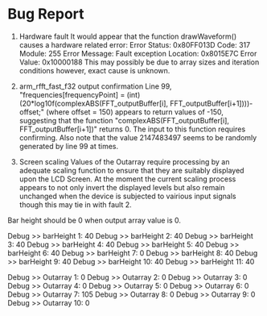 Bug Report
==========

1. Hardware fault
It would appear that the function drawWaveform() causes a hardware related error:
  Error Status: 0x80FF013D Code: 317 Module: 255
  Error Message: Fault exception
  Location: 0x8015E7C
  Error Value: 0x10000188
This may possibly be due to array sizes and iteration conditions however, exact cause is unknown.

2. arm_rfft_fast_f32 output confirmation
Line 99, "frequencies[frequencyPoint] = (int)(20*log10f(complexABS(FFT_outputBuffer[i], FFT_outputBuffer[i+1])))-offset;" (where offset = 150)
appears to return values of -150, suggesting that the function "complexABS(FFT_outputBuffer[i], FFT_outputBuffer[i+1])" returns 0. The input
to this function requires confirming. Also note that the value 2147483497 seems to be randomly generated by line 99 at times.

3. Screen scaling
Values of the Outarray require processing by an adequate scaling function to ensure that they are suitably displayed upon the LCD Screen.
At the moment the current scaling process appears to not only invert the displayed levels but also remain unchanged when the device is
subjected to vairious input signals though this may tie in with fault 2.

Bar height should be 0 when output array value is 0.

Debug >> barHeight 1: 40
Debug >> barHeight 2: 40
Debug >> barHeight 3: 40
Debug >> barHeight 4: 40
Debug >> barHeight 5: 40
Debug >> barHeight 6: 40
Debug >> barHeight 7: 0
Debug >> barHeight 8: 40
Debug >> barHeight 9: 40
Debug >> barHeight 10: 40
Debug >> barHeight 11: 40

Debug >> Outarray 1: 0
Debug >> Outarray 2: 0
Debug >> Outarray 3: 0
Debug >> Outarray 4: 0
Debug >> Outarray 5: 0
Debug >> Outarray 6: 0
Debug >> Outarray 7: 105
Debug >> Outarray 8: 0
Debug >> Outarray 9: 0
Debug >> Outarray 10: 0
